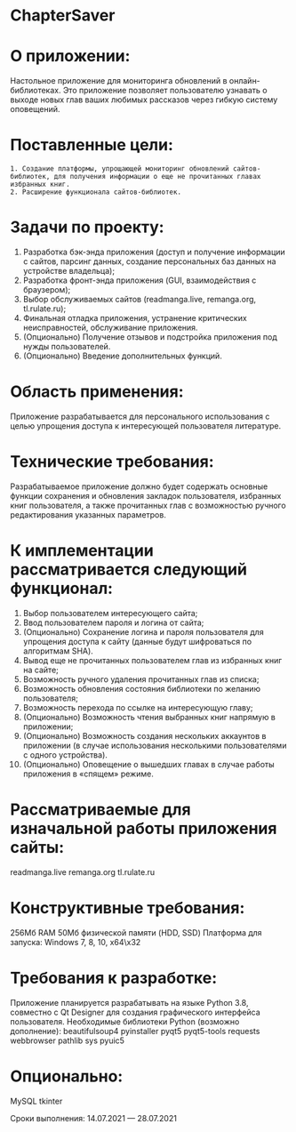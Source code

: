 # ChapterSaver 

# О приложении:
Настольное приложение для мониторинга обновлений в онлайн-библиотеках. Это приложение позволяет пользователю узнавать о выходе новых глав ваших любимых рассказов  через гибкую систему оповещений. 

# Поставленные цели:
    1. Создание платформы, упрощающей мониторинг обновлений сайтов-библиотек, для получения информации о еще не прочитанных главах избранных книг. 
    2. Расширение функционала сайтов-библиотек.

# Задачи по проекту:
1. Разработка бэк-энда приложения (доступ и получение информации с сайтов, парсинг данных, создание персональных баз данных на устройстве владельца);
2. Разработка фронт-энда приложения (GUI, взаимодействия с браузером);
3. Выбор обслуживаемых сайтов (readmanga.live, remanga.org, tl.rulate.ru);
4. Финальная отладка приложения, устранение критических неисправностей, обслуживание приложения. 
5. (Опционально) Получение отзывов и подстройка приложения под нужды пользователей.
6. (Опционально) Введение дополнительных функций.

# Область применения:
Приложение разрабатывается для персонального использования с целью упрощения доступа к интересующей пользователя литературе.

# Технические требования:
Разрабатываемое приложение должно будет содержать основные функции сохранения и обновления закладок пользователя, избранных книг пользователя, а также прочитанных глав с возможностью ручного редактирования указанных параметров. 

# К имплементации рассматривается следующий функционал:
1. Выбор пользователем интересующего сайта;
2. Ввод пользователем пароля и логина от сайта;
3. (Опционально) Сохранение логина и пароля пользователя для упрощения доступа к сайту (данные будут шифроваться по алгоритмам SHA).
4. Вывод еще не прочитанных пользователем глав из избранных книг на сайте;
5. Возможность ручного удаления прочитанных глав из списка;
6. Возможность обновления состояния библиотеки по желанию пользователя;
7. Возможность перехода по ссылке на интересующую главу;
8. (Опционально) Возможность чтения выбранных книг напрямую в приложении;
9. (Опционально) Возможность создания нескольких аккаунтов в приложении (в случае использования несколькими пользователями с одного устройства).
10. (Опционально) Оповещение о вышедших главах в случае работы приложения в «спящем» режиме.

# Рассматриваемые для изначальной работы приложения сайты:
readmanga.live
remanga.org
tl.rulate.ru

# Конструктивные требования:
256Мб RAM
50Мб физической памяти (HDD, SSD)
Платформа для запуска: Windows 7, 8, 10, x64\x32

# Требования к разработке:
Приложение планируется разрабатывать на языке Python 3.8, совместно с Qt Designer для создания графического интерфейса пользователя. Необходимые библиотеки Python (возможно дополнение):
beautifulsoup4
pyinstaller
pyqt5
pyqt5-tools
requests
webbrowser
pathlib
sys
pyuic5

# Опционально:
MySQL
tkinter

Сроки выполнения:
14.07.2021 — 28.07.2021
